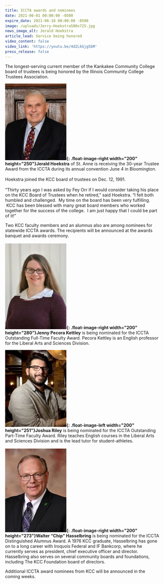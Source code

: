 ```yaml
---
title: ICCTA awards and nominees
date: 2021-06-01 00:00:00 -0500
expire_date: 2021-06-18 00:00:00 -0500
image: /uploads/Jerry-Hoekstra580x725.jpg
news_image_alt: Jerald Hoekstra
article_lead: Service being honored
video_content: false
video_link: 'https://youtu.be/4d2LkGjg5bM'
press_release: false
---
```

The longest-serving current member of the Kankakee Community College board of trustees is being honored by the Illinois Community College Trustees Association.

**![](/uploads/jerry-hoekstra200x250.jpg){: .float-image-right width="200" height="250"}Jerald Hoekstra** of St. Anne is receiving the 30-year Trustee Award from the ICCTA during its annual convention June 4 in Bloomington.<br><br>Hoekstra joined the KCC board of trustees on Dec. 12, 1991.<br><br>“Thirty years ago I was asked by Fey Orr if I would consider taking his place on the KCC Board of Trustees when he retired,” said Hoekstra. “I felt both humbled and challenged. &nbsp;My time on the board has been very fulfilling. &nbsp;KCC has been blessed with many great board members who worked together for the success of the college. &nbsp;I am just happy that I could be part of it\!”

Two KCC faculty members and an alumnus also are among nominees for statewide ICCTA awards. The recipients will be announced at the awards banquet and awards ceremony.&nbsp;<br><br>**![](/uploads/jenny-pecora-kettley200x280.jpg){: .float-image-right width="200" height="280"}Jenny Pecora Kettley** is being nominated for the ICCTA Outstanding Full-Time Faculty Award. Pecora Kettley is an English professor for the Liberal Arts and Sciences Division.

**![](/uploads/josh-riley200x250.jpg){: .float-image-left width="200" height="251"}Joshua Riley** is being nominated for the ICCTA Outstanding Part-Time Faculty Award. Riley teaches English courses in the Liberal Arts and Sciences Division and is the lead tutor for student-athletes.<br><br>**![](/uploads/chip-hasselbring200x273.jpg){: .float-image-right width="200" height="273"}Walter “Chip” Hasselbring** is being nominated for the ICCTA Distinguished Alumnus Award. A 1976 KCC graduate, Hasselbring has gone on to a long career with Iroquois Federal and IF Bankcorp, where he currently serves as president, chief executive officer and director. Hasselbring also serves on several community boards and foundations, including The KCC Foundation board of directors.

Additional ICCTA award nominees from KCC will be announced in the coming weeks.&nbsp;<br>&nbsp;

